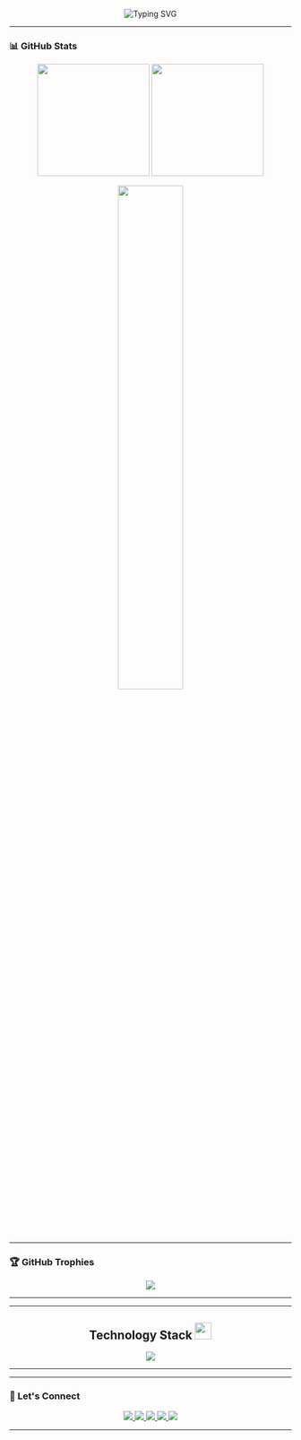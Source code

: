 <!-- Banner Section -->
<p align="center">
  <img src="https://readme-typing-svg.herokuapp.com?font=Fira+Code&size=28&duration=4000&pause=600&color=7BF7D3&background=000000&center=true&vCenter=true&multiline=true&width=500&height=80&lines=Hey+%F0%9F%91%8B,+I'm+Ashrith!" alt="Typing SVG" />
</p>

---
<!--
### 👨‍💻 About Me

- 🔧 Exploring **DevOps**, **Cloud Infrastructure**, and **MERN Stack**
- 🚀 Skilled in Docker, Jenkins, Kubernetes, and CI/CD
- 📚 Currently learning **Terraform**, **Ansible**, and **Microservices**
- ✨ Passionate about automation, scalable systems, and efficient pipelines
- 📫 Connect with me at **ashrith2004@gmail.com**
- 📄 [My Resume](https://your-resume-link.com)
-->

### 📊 GitHub Stats

<p align="center">
  <img src="https://github-readme-stats.vercel.app/api?username=Ashrith6904&theme=onedark&show_icons=true&hide_border=true" height="200"/>
  <img src="https://github-readme-streak-stats.herokuapp.com?user=Ashrith6904&theme=onedark&hide_border=true" height="200"/>
</p>
<p align="center">
  <img src="https://github-readme-stats.vercel.app/api/top-langs/?username=Ashrith6904&layout=compact&theme=onedark&hide_border=true" width="48%"/>
</p>

---

### 🏆 GitHub Trophies

<p align="center">
  <img src="https://github-profile-trophy.vercel.app/?username=Ashrith6904&theme=algolia&no-frame=true&row=1&margin-w=10" />
</p>

---

---

<p>
<h2 align="center">Technology Stack <img src="https://media.giphy.com/media/WUlplcMpOCEmTGBtBW/giphy.gif" width="30"></h2>
<p align="center">
  <img src="https://skillicons.dev/icons?i=c,cpp,java,python,javascript,html,css,react,nodejs,mongodb,mysql,git,github,docker,jenkins,aws,vercel,django,linux,bash" />
</p>


---

---

### 🔗 Let's Connect

<p align="center">
  <a href="https://www.linkedin.com/in/ashrith-s-354b1b331/">
    <img src="https://img.shields.io/badge/LinkedIn-0A66C2?style=for-the-badge&logo=linkedin&logoColor=white"/>
  </a>
  <a href="https://www.instagram.com/ashrith6904/">
    <img src="https://img.shields.io/badge/Instagram-E4405F?style=for-the-badge&logo=instagram&logoColor=white"/>
  </a>
  <a href="https://leetcode.com/u/Ashrith6904/">
    <img src="https://img.shields.io/badge/LeetCode-FFA116?style=for-the-badge&logo=leetcode&logoColor=black"/>
  </a>
  <a href="https://dev.to/yourdevto">
    <img src="https://img.shields.io/badge/Dev.to-0A0A0A?style=for-the-badge&logo=devdotto&logoColor=white"/>
  </a>
  <a href="https://www.codechef.com/users/ashrith6904">
  <img src="https://img.shields.io/badge/CodeChef-5B4638?style=for-the-badge&logo=codechef&logoColor=white"/>
</a>

</p>

---
